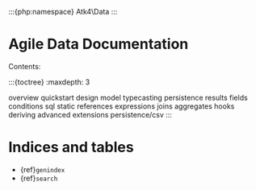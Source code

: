 :::{php:namespace} Atk4\Data
:::

# Agile Data Documentation

Contents:

:::{toctree}
:maxdepth: 3

overview
quickstart
design
model
typecasting
persistence
results
fields
conditions
sql
static
references
expressions
joins
aggregates
hooks
deriving
advanced
extensions
persistence/csv
:::

# Indices and tables

- {ref}`genindex`
- {ref}`search`

